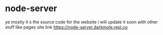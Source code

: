 # node-server
ye mostly it s the source code for the website i will update it soon with other stuff like pages
site link https://node-server.darkmole.repl.co
